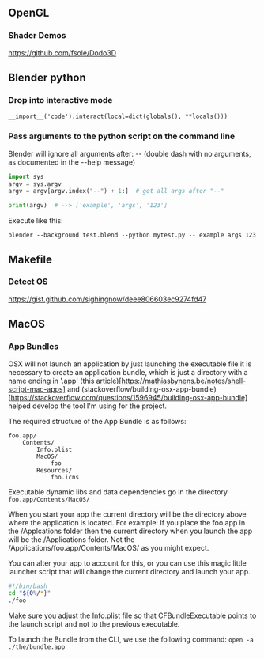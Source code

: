 
## OpenGL

### Shader Demos

https://github.com/fsole/Dodo3D



## Blender python

### Drop into interactive mode

`__import__('code').interact(local=dict(globals(), **locals()))`


### Pass arguments to the python script on the command line

Blender will ignore all arguments after: --
(double dash with no arguments, as documented in the --help message)

```python
import sys
argv = sys.argv
argv = argv[argv.index("--") + 1:]  # get all args after "--"

print(argv)  # --> ['example', 'args', '123']
```

Execute like this:

`blender --background test.blend --python mytest.py -- example args 123`




## Makefile

### Detect OS

https://gist.github.com/sighingnow/deee806603ec9274fd47



## MacOS

### App Bundles

OSX will not launch an application by just launching the executable file
it is necessary to create an application bundle, which is just a directory with a name ending in '.app'
(this article)[https://mathiasbynens.be/notes/shell-script-mac-apps] and
(stackoverflow/building-osx-app-bundle)[https://stackoverflow.com/questions/1596945/building-osx-app-bundle]
helped develop the tool I'm using for the project.

The required structure of the App Bundle is as follows:
```
foo.app/
    Contents/
        Info.plist
        MacOS/
            foo
        Resources/
            foo.icns
```

Executable dynamic libs and data dependencies go in the directory `foo.app/Contents/MacOS/`

When you start your app the current directory will be the directory above where the application is located.
For example: If you place the foo.app in the /Applcations folder
then the current directory when you launch the app will be the /Applications folder.
Not the /Applications/foo.app/Contents/MacOS/ as you might expect.

You can alter your app to account for this, or you can use this magic little launcher script
that will change the current directory and launch your app.


```sh
#!/bin/bash
cd "${0%/*}"
./foo
```

Make sure you adjust the Info.plist file so that CFBundleExecutable points to the launch script
and not to the previous executable.

To launch the Bundle from the CLI, we use the following command: `open -a ./the/bundle.app`




